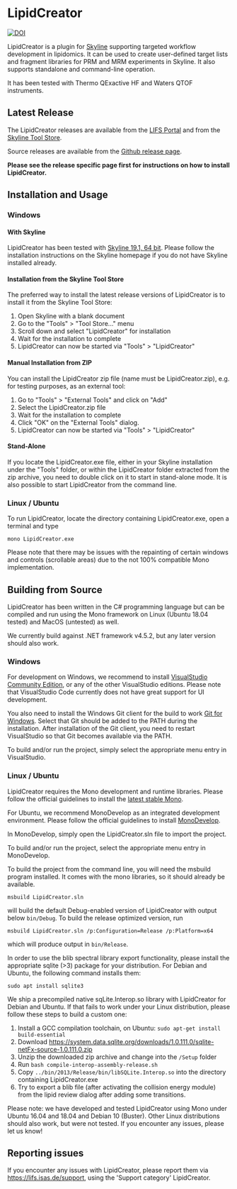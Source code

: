 # LipidCreator #
[![DOI](https://zenodo.org/badge/DOI/10.5281/zenodo.3529484.svg)](https://doi.org/10.5281/zenodo.3529484)

LipidCreator is a plugin for [Skyline](https://skyline.ms/project/home/software/Skyline/begin.view) supporting targeted workflow development in lipidomics.
It can be used to create user-defined target lists and fragment libraries for PRM and MRM experiments in Skyline.
It also supports standalone and command-line operation.

It has been tested with Thermo QExactive HF and Waters QTOF instruments.

## Latest Release ##
The LipidCreator releases are available from the [LIFS Portal](https://lifs.isas.de/lipidcreator) and from the [Skyline Tool Store](https://skyline.ms/skyts/home/software/Skyline/tools/details.view?name=LipidCreator).

Source releases are available from the [Github release page](https://github.com/lifs-tools/lipidcreator/releases).

**Please see the release specific page first for instructions on how to install LipidCreator.**

## Installation and Usage ##

### Windows ###

#### With Skyline ####
LipidCreator has been tested with [Skyline 19.1, 64 bit](https://skyline.ms/project/home/software/Skyline/begin.view). Please follow the installation instructions on the Skyline homepage if you do not have Skyline installed already.

#### Installation from the Skyline Tool Store ####
The preferred way to install the latest release versions of LipidCreator is to install it from the Skyline Tool Store:

1. Open Skyline with a blank document
2. Go to the "Tools" &gt; "Tool Store..." menu
3. Scroll down and select "LipidCreator" for installation
4. Wait for the installation to complete
5. LipidCreator can now be started via "Tools" &gt; "LipidCreator"

#### Manual Installation from ZIP ####
You can install the LipidCreator zip file (name must be LipidCreator.zip), e.g. for testing purposes, as an external tool:

1. Go to "Tools" &gt; "External Tools" and click on "Add"
2. Select the LipidCreator.zip file
3. Wait for the installation to complete
4. Click "OK" on the "External Tools" dialog.
5. LipidCreator can now be started via "Tools" &gt; "LipidCreator"

#### Stand-Alone ####
If you locate the LipidCreator.exe file, either in your Skyline installation under the "Tools" folder, or within the LipidCreator folder extracted from the zip archive, you need to double click on it to start in stand-alone mode. It is also possible to start LipidCreator from the command line.

### Linux / Ubuntu ###
To run LipidCreator, locate the directory containing LipidCreator.exe, open a terminal and type

    mono LipidCreator.exe

Please note that there may be issues with the repainting of certain windows and controls (scrollable areas) due to the not 100% compatible Mono implementation.

## Building from Source ##

LipidCreator has been written in the C# programming language but can be compiled and run using the Mono framework on Linux (Ubuntu 18.04 tested) and MacOS (untested) as well.

We currently build against .NET framework v4.5.2, but any later version should also work.

### Windows ###

For development on Windows, we recommend to install [VisualStudio Community Edition](https://visualstudio.microsoft.com/vs/community/), 
or any of the other VisualStudio editions. Please note that VisualStudio Code currently does not have great support for UI development.

You also need to install the Windows Git client for the build to work [Git for Windows](https://git-scm.com/download/win). Select that Git should be added to the PATH during the installation.
After installation of the Git client, you need to restart VisualStudio so that Git becomes available via the PATH.

To build and/or run the project, simply select the appropriate menu entry in VisualStudio.

### Linux / Ubuntu ###

LipidCreator requires the Mono development and runtime libraries. 
Please follow the official guidelines to install the [latest stable Mono](https://www.mono-project.com/download/stable/).

For Ubuntu, we recommend MonoDevelop as an integrated development environment. 
Please follow the official guidelines to install [MonoDevelop](https://www.monodevelop.com/download/linux/).

In MonoDevelop, simply open the LipidCreator.sln file to import the project.

To build and/or run the project, select the appropriate menu entry in MonoDevelop.

To build the project from the command line, you will need the msbuild program installed. It comes with the mono libraries, so it should already be available.

    msbuild LipidCreator.sln
    
will build the default Debug-enabled version of LipidCreator with output below `bin/Debug`. To build the release optimized version, run

    msbuild LipidCreator.sln /p:Configuration=Release /p:Platform=x64

which will produce output in `bin/Release`. 

In order to use the blib spectral library export functionality, please install the appropriate sqlite (>3) package for your distribution.
For Debian and Ubuntu, the following command installs them:

    sudo apt install sqlite3 

We ship a precompiled native sqLite.Interop.so library with LipidCreator for Debian and Ubuntu. 
If that fails to work under your Linux distribution, please follow these steps to build a custom one:

1. Install a GCC compilation toolchain, on Ubuntu: `sudo apt-get install build-essential`
2. Download https://system.data.sqlite.org/downloads/1.0.111.0/sqlite-netFx-source-1.0.111.0.zip
3. Unzip the downloaded zip archive and change into the `/Setup` folder
4. Run `bash compile-interop-assembly-release.sh`
5. Copy `../bin/2013/Release/bin/libSQLite.Interop.so` into the directory containing LipidCreator.exe
6. Try to export a blib file (after activating the collision energy module) from the lipid review dialog after adding some transitions.

Please note: we have developed and tested LipidCreator using Mono under Ubuntu 16.04 and 18.04 and Debian 10 (Buster). 
Other Linux distributions should also work, but were not tested. If you encounter any issues, please let us know!

## Reporting issues ##
If you encounter any issues with LipidCreator, please report them via https://lifs.isas.de/support, using the 'Support category' LipidCreator.
